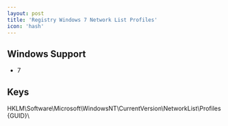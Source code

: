 ```yaml
---
layout: post
title: 'Registry Windows 7 Network List Profiles'
icon: 'hash'
---
```


## Windows Support

- 7



## Keys

HKLM\Software\Microsoft\WindowsNT\CurrentVersion\NetworkList\Profiles\{GUID}\

